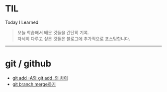 # TIL
Today I Learned
> 오늘 학습해서 배운 것들을 간단히 기록.  
> 자세히 다루고 싶은 것들은 블로그에 추가적으로 포스팅합니다.
---
# git / github
- [git add -A와 git add .의 차이](https://github.com/sukyungdev/TIL/blob/main/git_add.md)
- [git branch merge하기](https://github.com/sukyungdev/TIL/blob/main/git_branch_merge.md)
